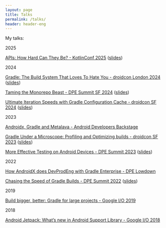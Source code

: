 ```yaml
---
layout: page
title: Talks
permalink: /talks/
header: header-eng
---
```


<p id="content-center">My talks:</p>

<p>2025</p>
<p>
<a href="https://youtu.be/JKLqQiYh8GQ?si=Hn3UMJfs7skcrMk6">APIs: How Hard Can They Be? - KotlinConf 2025</a> (<a href="https://speakerdeck.com/aurimas/apis-how-hard-can-they-be">slides</a>)
</p>

<p>2024</p>
<p>
<a href="https://www.droidcon.com/2024/11/22/gradle-the-build-system-that-loves-to-hate-you/">Gradle: The Build System That Loves To Hate You - droidcon London 2024</a> (<a href="https://speakerdeck.com/aurimas/gradle-the-build-system-that-loves-to-hate-you">slides</a>)
</p>
<p>
<a href="https://www.youtube.com/watch?v=gUtPPbsMBlY">Taming the Monorepo Beast - DPE Summit SF 2024</a> (<a href="https://speakerdeck.com/aurimas/taming-the-monorepo-beast-how-we-made-androidx-library-releases-at-scale-more-bearable">slides</a>)
</p>
<p>
<a href="https://www.droidcon.com/2024/07/17/ultimate-iteration-speeds-with-gradle-configuration-cache/">Ultimate Iteration Speeds with Gradle Configuration Cache - droidcon SF 2024</a> (<a href="https://speakerdeck.com/aurimas/ultimate-iteration-speeds-with-gradle-configuration-cache">slides</a>)
</p>

<p>2023</p>
<p>
<a href="https://www.youtube.com/watch?v=Lh-6etOdLdI">Androidx, Gradle and Metalava - Android Developers Backstage</a>
</p>

<p>
<a href="https://www.droidcon.com/2023/07/20/gradle-under-a-microscope-profiling-and-optimizing-builds/">Gradle Under a Microscope: Profiling and Optimizing builds - droidcon SF 2023</a> (<a href="https://speakerdeck.com/aurimas/gradle-under-the-microscope">slides</a>)
</p>

<p>
<a href="https://www.youtube.com/watch?v=YuQVld4ppGY">More Effective Testing on Android Devices - DPE Summit 2023</a> (<a href="https://speakerdeck.com/aurimas/more-effective-testing-on-android-devices">slides</a>)
</p>

<p>2022</p>

<p>
<a href="https://www.youtube.com/watch?v=Gr96IxKwPeE">How AndroidX does DevProdEng with Gradle Enterprise - DPE Lowdown</a>
</p>

<p>
<a href="https://www.youtube.com/watch?v=H6tPNsurwLk">Chasing the Speed of Gradle Builds - DPE Summit 2022</a> (<a href="https://speakerdeck.com/aurimas/chasing-the-speed-of-gradle-builds-a-history-of-androidx-build">slides</a>)
</p>

<p>2019</p>

<p>
<a href="https://www.youtube.com/watch?v=sQC9-Rj2yLI">Build bigger, better: Gradle for large projects - Google I/O 2019</a>
</p>

<p>2018</p>

<p>
<a href="https://www.youtube.com/watch?v=jdKUm8tGogw">Android Jetpack: What’s new in Android Support Library - Google I/O 2018</a>
</p>
